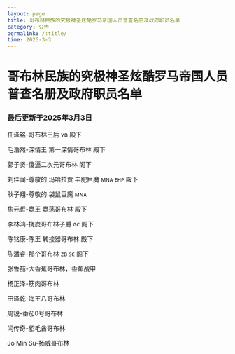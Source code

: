 ```yaml
---
layout: page
title: 哥布林民族的究极神圣炫酷罗马帝国人员普查名册及政府职员名单
category: 公告
permalink: /:title/
time: 2025-3-3
---
```

# 哥布林民族的究极神圣炫酷罗马帝国人员普查名册及政府职员名单

### 最后更新于2025年3月3日

任泽铭-哥布林王后 ʏʙ 殿下

毛浩然-深情王 第一深情哥布林 殿下

郭子贤-傻逼二次元哥布林 阁下

刘佳闻-尊敬的 玛哈拉贾 丰肥巨魔 ᴍɴᴀ ᴇʜᴘ 殿下

耿子翔-尊敬的 袋鼠巨魔 ᴍɴᴀ

焦元哲-嬴王 嬴荡哥布林 殿下

李林鸿-挠炭哥布林子爵 ɢᴄ 阁下

陈铭康-陈王 转接器哥布林 殿下

陈潘睿-那个哥布林 ᴢʙ ꜱᴄ 阁下

张鲁喆-大香蕉哥布林，香蕉战甲

杨正泽-筋肉哥布林

田泽乾-海王八哥布林

周锐-番茄0号哥布林

闫传奇-貂毛酋哥布林

Jo Min Su-扬威哥布林